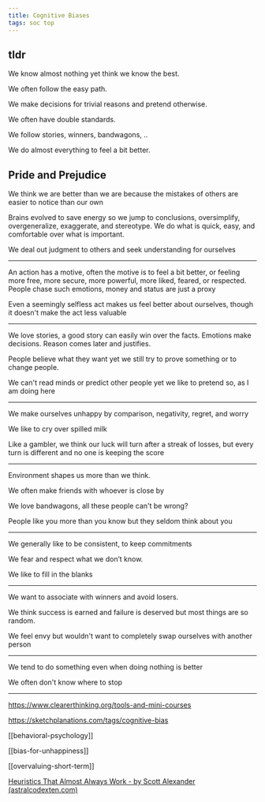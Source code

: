 ```yaml
---
title: Cognitive Biases
tags: soc top
---
```


## tldr

We know almost nothing yet think we know the best. 

We often follow the easy path. 

We make decisions for trivial reasons and pretend otherwise. 

We often have double standards. 

We follow stories, winners, bandwagons, .. 

We do almost everything to feel a bit better. 

## Pride and Prejudice 

We think we are better than we are because the mistakes of others are easier to notice than our own

Brains evolved to save energy so we jump to conclusions, oversimplify, overgeneralize, exaggerate, and stereotype. We do what is quick, easy, and comfortable over what is important.

We deal out judgment to others and seek understanding for ourselves

---

An action has a motive, often the motive is to feel a bit better, or feeling more free, more secure, more powerful, more liked, feared, or respected. People chase such emotions, money and status are just a proxy 

Even a seemingly selfless act makes us feel better about ourselves, though it doesn't make the act less valuable 

---

We love stories, a good story can easily win over the facts. Emotions make decisions. Reason comes later and justifies.

People believe what they want yet we still try to prove something or to change people. 

We can't read minds or predict other people yet we like to pretend so, as I am doing here  

---


We make ourselves unhappy by comparison, negativity, regret, and worry

We like to cry over spilled milk

Like a gambler, we think our luck will turn after a streak of losses, but every turn is different and no one is keeping the score 

---

Environment shapes us more than we think.

We often make friends with whoever is close by

We love bandwagons, all these people can't be wrong?

People like you more than you know but they seldom think about you 

---

We generally like to be consistent, to keep commitments

We fear and respect what we don’t know.

We like to fill in the blanks 

---

We want to associate with winners and avoid losers.

We think success is earned and failure is deserved but most things are so random. 

We feel envy but wouldn't want to completely swap ourselves with another person

---

We tend to do something even when doing nothing is better

We often don't know where to stop

---

<https://www.clearerthinking.org/tools-and-mini-courses>

<https://sketchplanations.com/tags/cognitive-bias>

[[behavioral-psychology]]

[[bias-for-unhappiness]]

[[overvaluing-short-term]]

[Heuristics That Almost Always Work - by Scott Alexander (astralcodexten.com)](https://www.astralcodexten.com/p/heuristics-that-almost-always-work)